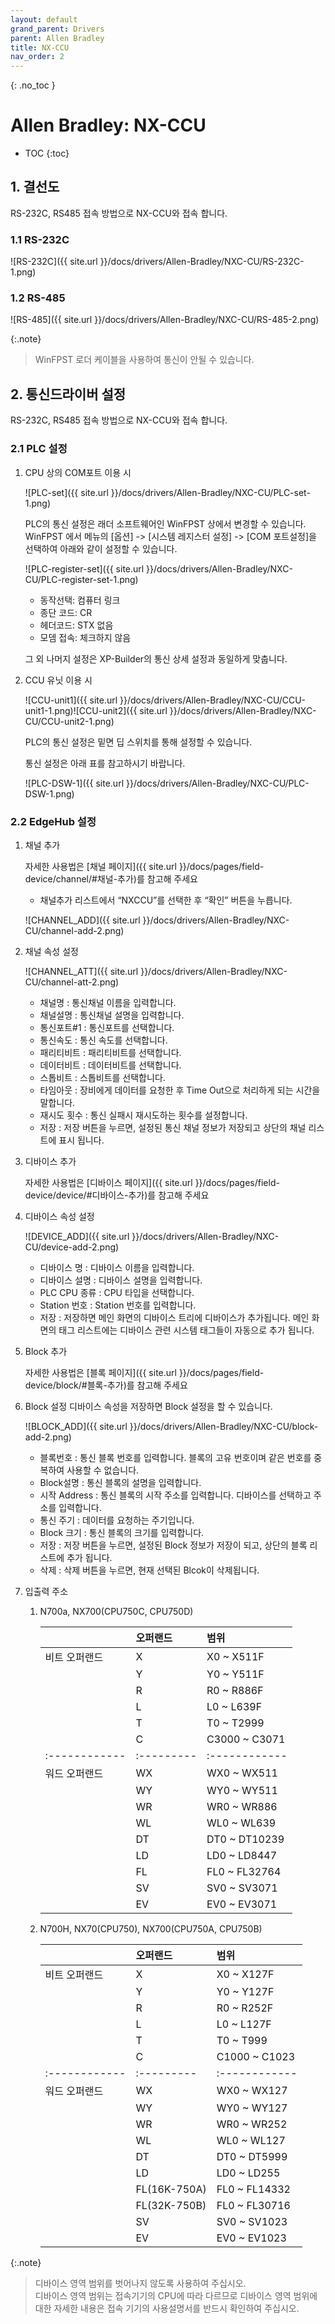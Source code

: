 ```yaml
---
layout: default
grand_parent: Drivers
parent: Allen Bradley
title: NX-CCU
nav_order: 2
---
```


{: .no_toc }
# Allen Bradley: NX-CCU
- TOC
{:toc}

## 1. 결선도
RS-232C, RS485 접속 방법으로 NX-CCU와 접속 합니다.
### 1.1 RS-232C
 
 ![RS-232C]({{ site.url }}/docs/drivers/Allen-Bradley/NXC-CU/RS-232C-1.png)

### 1.2 RS-485

 ![RS-485]({{ site.url }}/docs/drivers/Allen-Bradley/NXC-CU/RS-485-2.png)

 {:.note}
>WinFPST 로더 케이블을 사용하여 통신이 안될 수 있습니다. 

## 2. 통신드라이버 설정
RS-232C, RS485 접속 방법으로 NX-CCU와 접속 합니다.

### 2.1 PLC 설정
1. CPU 상의 COM포트 이용 시

    ![PLC-set]({{ site.url }}/docs/drivers/Allen-Bradley/NXC-CU/PLC-set-1.png)

    PLC의 통신 설정은 래더 소프트웨어인 WinFPST 상에서 변경할 수 있습니다.   
    WinFPST 에서 메뉴의 [옵션] -> [시스템 레지스터 설정] -> [COM 포트설정]을 선택하여 아래와 같이 설정할 수 있습니다.

    ![PLC-register-set]({{ site.url }}/docs/drivers/Allen-Bradley/NXC-CU/PLC-register-set-1.png)

    - 동작선택: 컴퓨터 링크
    - 종단 코드: CR
    - 헤더코드: STX 없음
    - 모뎀 접속: 체크하지 않음

    그 외 나머지 설정은 XP-Builder의 통신 상세 설정과 동일하게 맞춥니다.

2. CCU 유닛 이용 시
 
    ![CCU-unit1]({{ site.url }}/docs/drivers/Allen-Bradley/NXC-CU/CCU-unit1-1.png)![CCU-unit2]({{ site.url }}/docs/drivers/Allen-Bradley/NXC-CU/CCU-unit2-1.png)

    PLC의 통신 설정은 밑면 딥 스위치를 통해 설정할 수 있습니다. 

    통신 설정은 아래 표를 참고하시기 바랍니다.

    ![PLC-DSW-1]({{ site.url }}/docs/drivers/Allen-Bradley/NXC-CU/PLC-DSW-1.png)

### 2.2 EdgeHub 설정
1. 채널 추가
    
    자세한 사용법은 [채널 페이지]({{ site.url }}/docs/pages/field-device/channel/#채널-추가)를 참고해 주세요


    - 채널추가 리스트에서 “NXCCU”를 선택한 후 “확인” 버튼을 누릅니다. 

    ![CHANNEL_ADD]({{ site.url }}/docs/drivers/Allen-Bradley/NXC-CU/channel-add-2.png)

2. 채널 속성 설정
  
    ![CHANNEL_ATT]({{ site.url }}/docs/drivers/Allen-Bradley/NXC-CU/channel-att-2.png)

    - 채널명 : 통신채널 이름을 입력합니다. 
    - 채널설명 : 통신채널 설명을 입력합니다.
    - 통신포트#1 : 통신포트를 선택합니다.
    - 통신속도 : 통신 속도를 선택합니다.
    - 패리티비트 : 패리티비트를 선택합니다.
    - 데이터비트 : 데이터비트를 선택합니다.
    - 스톱비트 : 스톱비트를 선택합니다.
    - 타임아웃 : 장비에게 데이터를 요청한 후 Time Out으로 처리하게 되는 시간을 말합니다. 
    - 재시도 횟수 : 통신 실패시 재시도하는 횟수를 설정합니다.
    - 저장 : 저장 버튼을 누르면, 설정된 통신 채널 정보가 저장되고 상단의 채널 리스트에 표시 됩니다.

3. 디바이스 추가 
  
    자세한 사용법은 [디바이스 페이지]({{ site.url }}/docs/pages/field-device/device/#디바이스-추가)를 참고해 주세요


4. 디바이스 속성 설정

     ![DEVICE_ADD]({{ site.url }}/docs/drivers/Allen-Bradley/NXC-CU/device-add-2.png)
     
    - 디바이스 명 : 디바이스 이름을 입력합니다.
    - 디바이스 설명 : 디바이스 설명을 입력합니다.
    - PLC CPU 종류 : CPU 타입을 선택합니다.
    - Station 번호 : Station 번호를 입력합니다.
    - 저장 : 저장하면 메인 화면의 디바이스 트리에 디바이스가 추가됩니다. 메인 화면의 태그 리스트에는 디바이스 관련 시스템 태그들이 자동으로 추가 됩니다.

5. Block 추가
   
    자세한 사용법은 [블록 페이지]({{ site.url }}/docs/pages/field-device/block/#블록-추가)를 참고해 주세요

6. Block 설정
    디바이스 속성을 저장하면 Block 설정을 할 수 있습니다. 

    ![BLOCK_ADD]({{ site.url }}/docs/drivers/Allen-Bradley/NXC-CU/block-add-2.png)

    - 블록번호 : 통신 블록 번호를 입력합니다. 블록의 고유 번호이며 같은 번호를 중복하여 사용할 수 없습니다.
    - Block설명 : 통신 블록의 설명을 입력합니다.
    - 시작 Address : 통신 블록의 시작 주소를 입력합니다. 디바이스를 선택하고 주소를 입력합니다.
    - 통신 주기 : 데이터를 요청하는 주기입니다.
    - Block 크기 : 통신 블록의 크기를 입력합니다.
    - 저장 : 저장 버튼을 누르면, 설정된 Block 정보가 저장이 되고, 상단의 블록 리스트에 추가 됩니다.
    - 삭제 : 삭제 버튼을 누르면, 현재 선택된 Blcok이 삭제됩니다.

7. 입출력 주소
    1.	N700a, NX700(CPU750C, CPU750D)  
     
        | 	          |오퍼랜드	  |범위         |
        |:------------|:---------|:------------|
        |비트 오퍼랜드 |  X	      |X0 ~ X511F   |
        |             |  Y       |	Y0 ~ Y511F |
        |             |  R	     |  R0 ~ R886F |
        |             |  L       |	L0 ~ L639F |
        |             |  T	     |T0 ~ T2999   |
        |             |  C	     |C3000 ~ C3071|
        |:------------|:---------|:------------|
        |워드 오퍼랜드 | WX       |WX0 ~ WX511  |
        |             |	WY	     |WY0 ~ WY511  |
        |             |WR	     |WR0 ~ WR886  |
        |             |WL	     |WL0 ~ WL639  |
        |             | DT	     |DT0 ~ DT10239|
	    |             | LD	     |LD0 ~ LD8447 |
	    |             | FL	     |FL0 ~ FL32764|
	    |             | SV	     |SV0 ~ SV3071 |
	    |             |EV	     |EV0 ~ EV3071 |
         
    2. N700H, NX70(CPU750), NX700(CPU750A, CPU750B)

        |	          |오퍼랜드	  |범위         |
        |:------------|:---------|:------------|
        |비트 오퍼랜드 |  X	      |X0 ~ X127F   |
        |             |  Y       |	Y0 ~ Y127F |
        |             |  R	     |  R0 ~ R252F |
        |             |  L       |	L0 ~ L127F |
        |             |  T	     |T0 ~ T999   |
        |             |  C	     |C1000 ~ C1023|
        |:------------|:---------|:------------|
        |워드 오퍼랜드 | WX           |WX0 ~ WX127  |
        |             |	WY	         |WY0 ~ WY127  |
        |             |WR	         |WR0 ~ WR252  |
        |             |WL	         |WL0 ~ WL127  |
        |             | DT	         |DT0 ~ DT5999|
	    |             | LD	         |LD0 ~ LD255 |
	    |             | FL(16K-750A) |FL0 ~ FL14332|
	    |             | FL(32K-750B) |FL0 ~ FL30716 |
	    |             |SV	         |SV0 ~ SV1023 |
        |             |EV            |EV0 ~ EV1023   |


{:.note}
> 디바이스 영역 범위를 벗어나지 않도록 사용하여 주십시오.   
> 디바이스 영역 범위는 접속기기의 CPU에 따라 다르므로 디바이스 영역 범위에 대한 자세한 내용은 접속 기기의 사용설명서를 반드시 확인하여 주십시오.





